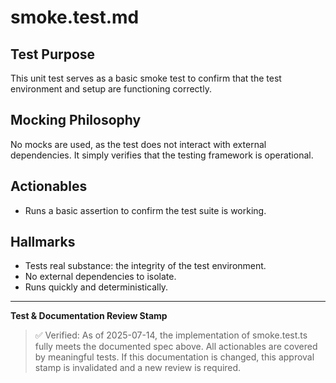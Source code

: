 # smoke.test.md

## Test Purpose

This unit test serves as a basic smoke test to confirm that the test environment and setup are functioning correctly.

## Mocking Philosophy

No mocks are used, as the test does not interact with external dependencies. It simply verifies that the testing framework is operational.

## Actionables

- Runs a basic assertion to confirm the test suite is working.

## Hallmarks

- Tests real substance: the integrity of the test environment.
- No external dependencies to isolate.
- Runs quickly and deterministically.

---

**Test & Documentation Review Stamp**

> ✅ Verified: As of 2025-07-14, the implementation of smoke.test.ts fully meets the documented spec above. All actionables are covered by meaningful tests. If this documentation is changed, this approval stamp is invalidated and a new review is required.
